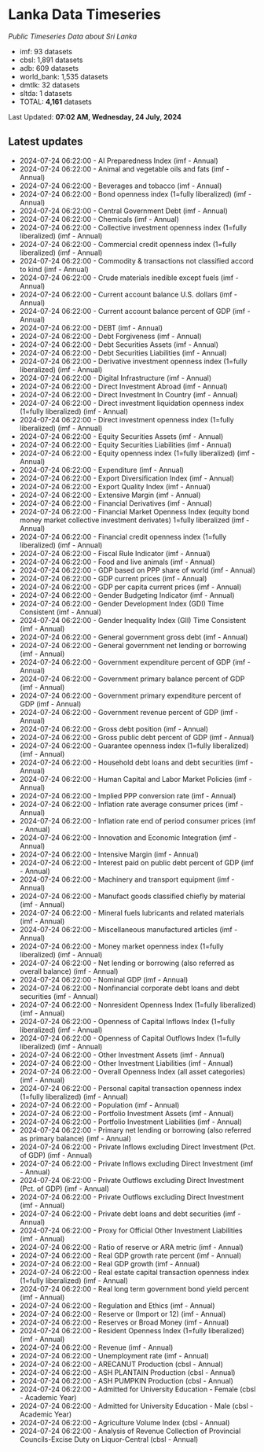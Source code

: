 # Lanka Data Timeseries
*Public Timeseries Data about Sri Lanka*

* imf: 93 datasets
* cbsl: 1,891 datasets
* adb: 609 datasets
* world_bank: 1,535 datasets
* dmtlk: 32 datasets
* sltda: 1 datasets
* TOTAL: **4,161** datasets

Last Updated: **07:02 AM, Wednesday, 24 July, 2024**

## Latest updates

* 2024-07-24 06:22:00 - AI Preparedness Index (imf - Annual)
* 2024-07-24 06:22:00 - Animal and vegetable oils and fats (imf - Annual)
* 2024-07-24 06:22:00 - Beverages and tobacco (imf - Annual)
* 2024-07-24 06:22:00 - Bond openness index (1=fully liberalized) (imf - Annual)
* 2024-07-24 06:22:00 - Central Government Debt (imf - Annual)
* 2024-07-24 06:22:00 - Chemicals (imf - Annual)
* 2024-07-24 06:22:00 - Collective investment openness index (1=fully liberalized) (imf - Annual)
* 2024-07-24 06:22:00 - Commercial credit openness index (1=fully liberalized) (imf - Annual)
* 2024-07-24 06:22:00 - Commodity & transactions not classified accord to kind (imf - Annual)
* 2024-07-24 06:22:00 - Crude materials inedible except fuels (imf - Annual)
* 2024-07-24 06:22:00 - Current account balance U.S. dollars (imf - Annual)
* 2024-07-24 06:22:00 - Current account balance percent of GDP (imf - Annual)
* 2024-07-24 06:22:00 - DEBT (imf - Annual)
* 2024-07-24 06:22:00 - Debt Forgiveness (imf - Annual)
* 2024-07-24 06:22:00 - Debt Securities Assets (imf - Annual)
* 2024-07-24 06:22:00 - Debt Securities Liabilities (imf - Annual)
* 2024-07-24 06:22:00 - Derivative investment openness index (1=fully liberalized) (imf - Annual)
* 2024-07-24 06:22:00 - Digital Infrastructure (imf - Annual)
* 2024-07-24 06:22:00 - Direct Investment Abroad (imf - Annual)
* 2024-07-24 06:22:00 - Direct Investment In Country (imf - Annual)
* 2024-07-24 06:22:00 - Direct investment liquidation openness index (1=fully liberalized) (imf - Annual)
* 2024-07-24 06:22:00 - Direct investment openness index (1=fully liberalized) (imf - Annual)
* 2024-07-24 06:22:00 - Equity Securities Assets (imf - Annual)
* 2024-07-24 06:22:00 - Equity Securities Liabilities (imf - Annual)
* 2024-07-24 06:22:00 - Equity openness index (1=fully liberalized) (imf - Annual)
* 2024-07-24 06:22:00 - Expenditure (imf - Annual)
* 2024-07-24 06:22:00 - Export Diversification Index (imf - Annual)
* 2024-07-24 06:22:00 - Export Quality Index (imf - Annual)
* 2024-07-24 06:22:00 - Extensive Margin (imf - Annual)
* 2024-07-24 06:22:00 - Financial Derivatives (imf - Annual)
* 2024-07-24 06:22:00 - Financial Market Openness Index (equity bond money market collective investment derivates) 1=fully liberalized (imf - Annual)
* 2024-07-24 06:22:00 - Financial credit openness index (1=fully liberalized) (imf - Annual)
* 2024-07-24 06:22:00 - Fiscal Rule Indicator (imf - Annual)
* 2024-07-24 06:22:00 - Food and live animals (imf - Annual)
* 2024-07-24 06:22:00 - GDP based on PPP share of world (imf - Annual)
* 2024-07-24 06:22:00 - GDP current prices (imf - Annual)
* 2024-07-24 06:22:00 - GDP per capita current prices (imf - Annual)
* 2024-07-24 06:22:00 - Gender Budgeting Indicator (imf - Annual)
* 2024-07-24 06:22:00 - Gender Development Index (GDI) Time Consistent (imf - Annual)
* 2024-07-24 06:22:00 - Gender Inequality Index (GII) Time Consistent (imf - Annual)
* 2024-07-24 06:22:00 - General government gross debt (imf - Annual)
* 2024-07-24 06:22:00 - General government net lending or borrowing (imf - Annual)
* 2024-07-24 06:22:00 - Government expenditure percent of GDP (imf - Annual)
* 2024-07-24 06:22:00 - Government primary balance percent of GDP (imf - Annual)
* 2024-07-24 06:22:00 - Government primary expenditure percent of GDP (imf - Annual)
* 2024-07-24 06:22:00 - Government revenue percent of GDP (imf - Annual)
* 2024-07-24 06:22:00 - Gross debt position (imf - Annual)
* 2024-07-24 06:22:00 - Gross public debt percent of GDP (imf - Annual)
* 2024-07-24 06:22:00 - Guarantee openness index (1=fully liberalized) (imf - Annual)
* 2024-07-24 06:22:00 - Household debt loans and debt securities (imf - Annual)
* 2024-07-24 06:22:00 - Human Capital and Labor Market Policies (imf - Annual)
* 2024-07-24 06:22:00 - Implied PPP conversion rate (imf - Annual)
* 2024-07-24 06:22:00 - Inflation rate average consumer prices (imf - Annual)
* 2024-07-24 06:22:00 - Inflation rate end of period consumer prices (imf - Annual)
* 2024-07-24 06:22:00 - Innovation and Economic Integration (imf - Annual)
* 2024-07-24 06:22:00 - Intensive Margin (imf - Annual)
* 2024-07-24 06:22:00 - Interest paid on public debt percent of GDP (imf - Annual)
* 2024-07-24 06:22:00 - Machinery and transport equipment (imf - Annual)
* 2024-07-24 06:22:00 - Manufact goods classified chiefly by material (imf - Annual)
* 2024-07-24 06:22:00 - Mineral fuels lubricants and related materials (imf - Annual)
* 2024-07-24 06:22:00 - Miscellaneous manufactured articles (imf - Annual)
* 2024-07-24 06:22:00 - Money market openness index (1=fully liberalized) (imf - Annual)
* 2024-07-24 06:22:00 - Net lending or borrowing (also referred as overall balance) (imf - Annual)
* 2024-07-24 06:22:00 - Nominal GDP (imf - Annual)
* 2024-07-24 06:22:00 - Nonfinancial corporate debt loans and debt securities (imf - Annual)
* 2024-07-24 06:22:00 - Nonresident Openness Index (1=fully liberalized) (imf - Annual)
* 2024-07-24 06:22:00 - Openness of Capital Inflows Index (1=fully liberalized) (imf - Annual)
* 2024-07-24 06:22:00 - Openness of Capital Outflows Index (1=fully liberalized) (imf - Annual)
* 2024-07-24 06:22:00 - Other Investment Assets (imf - Annual)
* 2024-07-24 06:22:00 - Other Investment Liabilities (imf - Annual)
* 2024-07-24 06:22:00 - Overall Openness Index (all asset categories) (imf - Annual)
* 2024-07-24 06:22:00 - Personal capital transaction openness index (1=fully liberalized) (imf - Annual)
* 2024-07-24 06:22:00 - Population (imf - Annual)
* 2024-07-24 06:22:00 - Portfolio Investment Assets (imf - Annual)
* 2024-07-24 06:22:00 - Portfolio Investment Liabilities (imf - Annual)
* 2024-07-24 06:22:00 - Primary net lending or borrowing (also referred as primary balance) (imf - Annual)
* 2024-07-24 06:22:00 - Private Inflows excluding Direct Investment (Pct. of GDP) (imf - Annual)
* 2024-07-24 06:22:00 - Private Inflows excluding Direct Investment (imf - Annual)
* 2024-07-24 06:22:00 - Private Outflows excluding Direct Investment (Pct. of GDP) (imf - Annual)
* 2024-07-24 06:22:00 - Private Outflows excluding Direct Investment (imf - Annual)
* 2024-07-24 06:22:00 - Private debt loans and debt securities (imf - Annual)
* 2024-07-24 06:22:00 - Proxy for Official Other Investment Liabilities (imf - Annual)
* 2024-07-24 06:22:00 - Ratio of reserve or ARA metric (imf - Annual)
* 2024-07-24 06:22:00 - Real GDP growth rate percent (imf - Annual)
* 2024-07-24 06:22:00 - Real GDP growth (imf - Annual)
* 2024-07-24 06:22:00 - Real estate capital transaction openness index (1=fully liberalized) (imf - Annual)
* 2024-07-24 06:22:00 - Real long term government bond yield percent (imf - Annual)
* 2024-07-24 06:22:00 - Regulation and Ethics (imf - Annual)
* 2024-07-24 06:22:00 - Reserve or (Import or 12) (imf - Annual)
* 2024-07-24 06:22:00 - Reserves or Broad Money (imf - Annual)
* 2024-07-24 06:22:00 - Resident Openness Index (1=fully liberalized) (imf - Annual)
* 2024-07-24 06:22:00 - Revenue (imf - Annual)
* 2024-07-24 06:22:00 - Unemployment rate (imf - Annual)
* 2024-07-24 06:22:00 - ARECANUT Production (cbsl - Annual)
* 2024-07-24 06:22:00 - ASH PLANTAIN Production (cbsl - Annual)
* 2024-07-24 06:22:00 - ASH PUMPKIN Production (cbsl - Annual)
* 2024-07-24 06:22:00 - Admitted for University Education - Female (cbsl - Academic Year)
* 2024-07-24 06:22:00 - Admitted for University Education - Male (cbsl - Academic Year)
* 2024-07-24 06:22:00 - Agriculture Volume Index (cbsl - Annual)
* 2024-07-24 06:22:00 - Analysis of Revenue Collection of Provincial Councils-Excise Duty on Liquor-Central (cbsl - Annual)